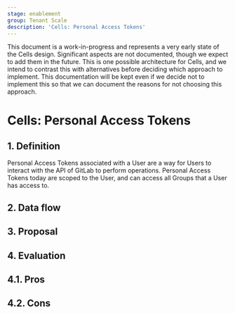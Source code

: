 ```yaml
---
stage: enablement
group: Tenant Scale
description: 'Cells: Personal Access Tokens'
---
```


<!-- vale gitlab.FutureTense = NO -->

This document is a work-in-progress and represents a very early state of the
Cells design. Significant aspects are not documented, though we expect to add
them in the future. This is one possible architecture for Cells, and we intend to
contrast this with alternatives before deciding which approach to implement.
This documentation will be kept even if we decide not to implement this so that
we can document the reasons for not choosing this approach.

# Cells: Personal Access Tokens

## 1. Definition

Personal Access Tokens associated with a User are a way for Users to interact with the API of GitLab to perform operations.
Personal Access Tokens today are scoped to the User, and can access all Groups that a User has access to.

## 2. Data flow

## 3. Proposal

## 4. Evaluation

## 4.1. Pros

## 4.2. Cons

